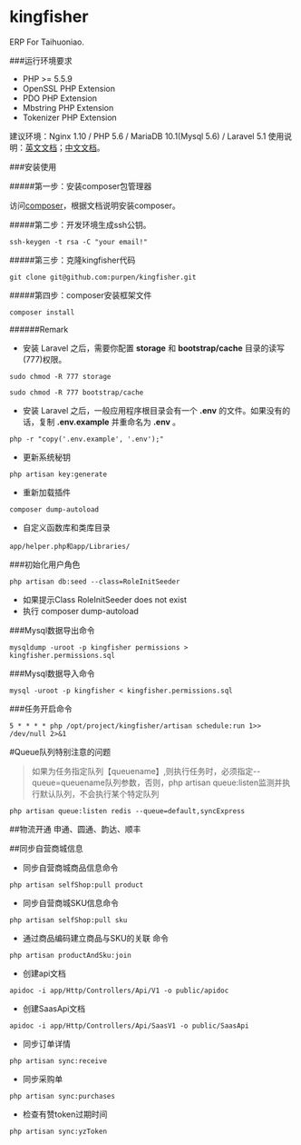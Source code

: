 
# kingfisher

ERP For Taihuoniao.

###运行环境要求

* PHP >= 5.5.9
* OpenSSL PHP Extension
* PDO PHP Extension
* Mbstring PHP Extension
* Tokenizer PHP Extension

建议环境：Nginx 1.10 / PHP 5.6 / MariaDB 10.1(Mysql 5.6) / Laravel 5.1
使用说明：[英文文档](https://laravel.com/docs/5.1)；[中文文档](http://laravel-china.org/docs/5.1)。

###安装使用

#####第一步：安装composer包管理器

访问[composer](http://pkg.phpcomposer.com/)，根据文档说明安装composer。
    
#####第二步：开发环境生成ssh公钥。

```
ssh-keygen -t rsa -C "your email!"
```

#####第三步：克隆kingfisher代码

```
git clone git@github.com:purpen/kingfisher.git
```

#####第四步：composer安装框架文件

```
composer install
```

######Remark
* 安装 Laravel 之后，需要你配置 **storage** 和 **bootstrap/cache** 目录的读写(777)权限。

```
sudo chmod -R 777 storage 
```
```
sudo chmod -R 777 bootstrap/cache
```

* 安装 Laravel 之后，一般应用程序根目录会有一个 **.env** 的文件。如果没有的话，复制 **.env.example** 并重命名为 **.env** 。

```
php -r "copy('.env.example', '.env');"
```

* 更新系统秘钥
```
php artisan key:generate
```
* 重新加载插件
```
composer dump-autoload
```
* 自定义函数库和类库目录
```
app/helper.php和app/Libraries/
```


###初始化用户角色
```
php artisan db:seed --class=RoleInitSeeder
```
* 如果提示Class RoleInitSeeder does not exist
* 执行 composer dump-autoload


###Mysql数据导出命令
```
mysqldump -uroot -p kingfisher permissions > kingfisher.permissions.sql
```

###Mysql数据导入命令
```
mysql -uroot -p kingfisher < kingfisher.permissions.sql
```



###任务开启命令
```
5 * * * * php /opt/project/kingfisher/artisan schedule:run 1>> /dev/null 2>&1

```

#Queue队列特别注意的问题
>如果为任务指定队列【queuename】,则执行任务时，必须指定--queue=queuename队列参数，否则，php artisan queue:listen监测并执行默认队列，不会执行某个特定队列

```
php artisan queue:listen redis --queue=default,syncExpress
```


##物流开通
申通、圆通、韵达、顺丰

##同步自营商城信息
* 同步自营商城商品信息命令
```
php artisan selfShop:pull product
```

* 同步自营商城SKU信息命令
```
php artisan selfShop:pull sku
```

* 通过商品编码建立商品与SKU的关联 命令
```
php artisan productAndSku:join
```

* 创建api文档
```
apidoc -i app/Http/Controllers/Api/V1 -o public/apidoc
```

* 创建SaasApi文档
```
apidoc -i app/Http/Controllers/Api/SaasV1 -o public/SaasApi
```
* 同步订单详情
```
php artisan sync:receive
```
* 同步采购单
```
php artisan sync:purchases
```

* 检查有赞token过期时间
```
php artisan sync:yzToken
```
